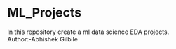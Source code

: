 # ML_Projects
In this repository create a ml data science EDA projects.
<br>
Author:-Abhishek Gilbile
